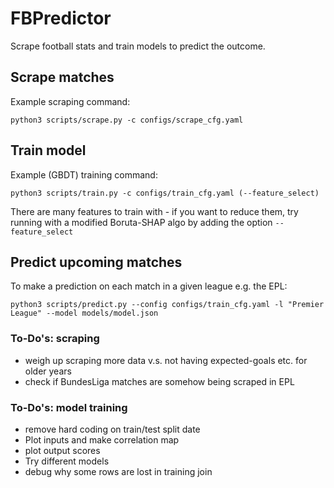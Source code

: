 # FBPredictor

Scrape football stats and train models to predict the outcome. 

## Scrape matches

Example scraping command:

```
python3 scripts/scrape.py -c configs/scrape_cfg.yaml
```




## Train model

Example (GBDT) training command:

```
python3 scripts/train.py -c configs/train_cfg.yaml (--feature_select)
```

There are many features to train with - if you want to reduce them, try running with a modified Boruta-SHAP algo by adding the option `--feature_select`




## Predict upcoming matches

To make a prediction on each match in a given league e.g. the EPL:

```
python3 scripts/predict.py --config configs/train_cfg.yaml -l "Premier League" --model models/model.json 
```




### To-Do's: scraping
* weigh up scraping more data v.s. not having expected-goals etc. for older years
* check if BundesLiga matches are somehow being scraped in EPL 

### To-Do's: model training
* remove hard coding on train/test split date
* Plot inputs and make correlation map
* plot output scores
* Try different models
* debug why some rows are lost in training join
